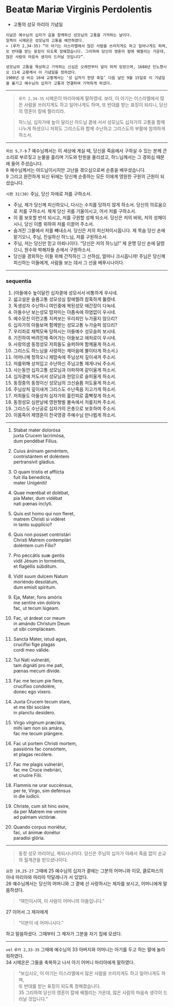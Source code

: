 # Beatæ Mariæ Virginis Perdolentis

- 고통의 성모 마리아 기념일

```
이날은 예수님의 십자가 길을 함께하신 성모님의 고통을 기억하는 날이다. 
일찍이 시메온은 성모님의 고통을 예언하였다. 
> (루카 2,34-35) “이 아기는 이스라엘에서 많은 사람을 쓰러지게도 하고 일어나게도 하며, 또 반대를 받는 표징이 되도록 정해졌습니다. 그리하여 당신의 영혼이 칼에 꿰찔리는 가운데, 많은 사람의 마음속 생각이 드러날 것입니다”. 

성모님의 고통을 묵상하고 기억하는 신심은 오래전부터 널리 퍼져 있었으며, 1688년 인노첸시오 11세 교황께서 이 기념일을 정하셨다. 
1908년 성 비오 10세 교황께서는 ‘성 십자가 현양 축일’ 다음 날인 9월 15일로 이 기념일을 옮기고 예수님의 십자가 고통과 연결하여 기억하게 하셨다.
```

----

> `루카 2,34-35` 시메온이 마리아에게 말하였네. 보라, 이 아기는 이스라엘에서 많은 사람을 쓰러지게도 하고 일어나게도 하며, 또 반대를 받는 표징이 되리니, 당신의 영혼이 칼에 찔리리라.

> 하느님, 십자가에 높이 달리신 아드님 곁에 서서 성모님도 십자가의 고통을 함께 나누게 하셨으니 저희도 그리스도와 함께 수난하고 그리스도의 부활에 참여하게 하소서.  

----

`히브 5,7-9` 7 예수님께서는 이 세상에 계실 때, 당신을 죽음에서 구하실 수 있는 분께 큰 소리로 부르짖고 눈물을 흘리며 기도와 탄원을 올리셨고, 하느님께서는 그 경외심 때문에 들어 주셨습니다.  
8 예수님께서는 아드님이시지만 고난을 겪으심으로써 순종을 배우셨습니다.  
9 그리고 완전하게 되신 뒤에는 당신께 순종하는 모든 이에게 영원한 구원의 근원이 되셨습니다.  

`시편 31(30)` 주님, 당신 자애로 저를 구하소서.
- 주님, 제가 당신께 피신하오니, 다시는 수치를 당하지 않게 하소서. 당신의 의로움으로 저를 구하소서. 제게 당신 귀를 기울이시고, 어서 저를 구하소서.  
- 이 몸 보호할 반석 되시고, 저를 구원할 성채 되소서. 당신은 저의 바위, 저의 성채이시니, 당신 이름 위하여 저를 이끌어 주소서.  
- 숨겨진 그물에서 저를 빼내소서. 당신은 저의 피신처이시옵니다. 제 목숨 당신 손에 맡기오니, 주님, 진실하신 하느님, 저를 구원하소서.  
- 주님, 저는 당신만 믿고 아뢰나이다. “당신은 저의 하느님!” 제 운명 당신 손에 달렸으니, 원수와 박해자들 손에서 구원하소서.  
- 당신을 경외하는 이들 위해 간직하신 그 선하심, 얼마나 크시옵니까! 주님은 당신께 피신하는 이들에게, 사람들 보는 데서 그 선을 베푸시나이다.  

----

### sequentia

1.	(아들예수	높이달린	십자곁에	성모서서	비통하게	우시네.  
2.	섧고설운	슬픔고통	성모성심	칼에찔려	참혹하게	뚫렸네.  
3.	독생성자	수난하니	여인중에	복된성모	애간장이	다녹네.  
4.	아들수난	보는성모	맘저미는	아픔속에	하염없이	우시네.  
5.	예수모친	이런고통	지켜보는	우리죄인	누가울지	않으리?  
6.	십자가의	아들보며	함께받는	성모고통	누가슬퍼	않으리?  
7.	우리죄로	채찍모욕	당하시는	아들예수	성모슬피	보시네.  
8.	기진하여	버려진채	죽어가는	아들보고	애처로이	우시네.  
9.	사랑의샘	동정성모	저희들도	슬퍼하며	함께울게	하소서.  
10.	그리스도	하느님을	사랑하는	제마음에	불이타게	하소서.)  
11.	어머니께	청하오니	제맘속에	주님상처	깊이새겨	주소서.  
12.	저를위해	상처입고	수난하신	주님고통	제게나눠	주소서.  
13.	사는동안	십자고통	성모님과	아파하며	같이울게	하소서.  
14.	십자곁에	저도서서	성모님과	한맘으로	슬피울게	하소서.  
15.	동정중의	동정이신	성모님의	크신슬픔	저도울게	하소서.  
16.	주님상처	깊이새겨	그리스도	수난죽음	지고가게	하소서.  
17.	저희들도	아들상처	십자가위	흘린피로	흠뻑젖게	하소서.  
18.	동정성모	심판날에	영원형벌	불속에서	저를지켜	주소서.  
19.	그리스도	수난공로	십자가의	은총으로	보호하여	주소서.  
20.	이몸죽어	제영혼이	천국영광	주예수님	만나뵙게	하소서.  

----

1. Stabat mater dolorósa  
juxta Crucem lacrimósa,  
dum pendébat Fílius.

2. Cuius ánimam geméntem,  
contristántem et doléntem  
pertransívit gládius.

3. O quam tristis et afflícta  
fuit illa benedícta,  
mater Unigéniti!

4. Quae mœrébat et dolébat,  
pia Mater, dum vidébat  
nati pœnas ínclyti.

5. Quis est homo qui non fleret,  
matrem Christi si vidéret  
in tanto supplício?

6. Quis non posset contristári  
Christi Matrem contemplári  
doléntem cum Fílio?

7. Pro peccátis suæ gentis  
vidit Jésum in torméntis,  
et flagéllis súbditum.

8. Vidit suum dulcem Natum  
moriéndo desolátum,  
dum emísit spíritum.

9. Eja, Mater, fons amóris  
me sentíre vim dolóris  
fac, ut tecum lúgeam.

10. Fac, ut árdeat cor meum  
in amándo Christum Deum  
ut sibi compláceam.

11. Sancta Mater, istud agas,  
crucifíxi fige plagas  
cordi meo válide.

12. Tui Nati vulneráti,  
tam dignáti pro me pati,  
pœnas mecum dívide.

13. Fac me tecum pie flere,  
crucifíxo condolére,  
donec ego víxero.

14. Juxta Crucem tecum stare,  
et me tibi sociáre  
in planctu desídero.

15. Virgo vírginum præclára,  
mihi iam non sis amára,  
fac me tecum plángere.

16. Fac ut portem Christi mortem,  
passiónis fac consórtem,  
et plagas recólere.

17. Fac me plagis vulnerári,  
fac me Cruce inebriári,  
et cruóre Fílii.

18. Flammis ne urar succénsus,  
per te, Virgo, sim defénsus  
in die iudícii.

19. Christe, cum sit hinc exire,  
da per Matrem me veníre  
ad palmam victóriæ.

20. Quando corpus moriétur,  
fac, ut ánimæ donétur  
paradísi glória.

----

> 동정 성모 마리아님, 복되시나이다. 당신은 주님의 십자가 아래서 죽음 없이 순교의 월계관을 받으셨나이다.

`요한 19,25-27` 그때에 25 예수님의 십자가 곁에는 그분의 어머니와 이모, 클로파스의 아내 마리아와 마리아 막달레나가 서 있었다.  
26 예수님께서는 당신의 어머니와 그 곁에 선 사랑하시는 제자를 보시고, 어머니에게 말씀하셨다.  
> “여인이시여, 이 사람이 어머니의 아들입니다.”  

27 이어서 그 제자에게  
> “이분이 네 어머니시다.”  

하고 말씀하셨다. 그때부터 그 제자가 그분을 자기 집에 모셨다.  

----

`vel` `루카 2,33-35` 그때에 예수님의 33 아버지와 어머니는 아기를 두고 하는 말에 놀라워하였다.  
34 시메온은 그들을 축복하고 나서 아기 어머니 마리아에게 말하였다.  
> “보십시오, 이 아기는 이스라엘에서 많은 사람을 쓰러지게도 하고 일어나게도 하며,  
또 반대를 받는 표징이 되도록 정해졌습니다.  
35 그리하여 당신의 영혼이 칼에 꿰찔리는 가운데, 많은 사람의 마음속 생각이 드러날 것입니다.”   